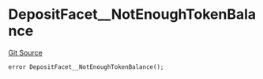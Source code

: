 # DepositFacet__NotEnoughTokenBalance
[Git Source](https://github.com/VaporFi/liquid-staking/blob/4b4d0d561b5718174cc348f0e7fc8a94c51e2caa/src/facets/DepositFacet.sol)


```solidity
error DepositFacet__NotEnoughTokenBalance();
```

